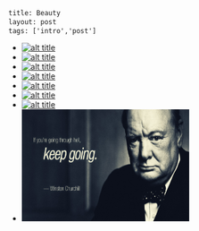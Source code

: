 ```
title: Beauty
layout: post
tags: ['intro','post']
```


<div class="row">
    <div class="span16">
        <ul class="media-grid">
              	  	<li class="span3">
                        <a class="thumbnail" rel="lightbox[group]" href="img/pics/1.jpg"  width="300" height="200"><img class="group1" src="img/pics/1.jpg" title="Image Title" alt="alt title" width="300" height="200"/></a>
                    </li> <!--end thumb -->
                    <li class="span3">
                        <a class="thumbnail" rel="lightbox[group]" href="img/pics/2.jpg"  width="300" height="200"><img class="group1" src="img/pics/2.jpg" title="Image Title" alt="alt title" width="300" height="200" /></a>
                    </li> <!--end thumb -->
                    <li class="span3">
                        <a class="thumbnail" rel="lightbox[group]" href="img/pics/3.jpg"  width="300" height="200"><img class="group1" src="img/pics/3.jpg" title="Image Title" alt="alt title" width="300" height="200"/></a>
                    </li> <!--end thumb -->
                    <li class="span3">
                        <a class="thumbnail" rel="lightbox[group]" href="img/pics/4.jpg"  width="300" height="200"><img class="group1" src="img/pics/4.jpg" title="Image Title" alt="alt title" width="300" height="200"/></a>
                    </li> <!--end thumb -->
                    <li class="span3">
                        <a class="thumbnail" rel="lightbox[group]" href="img/pics/5.jpg"  width="300" height="200"><img class="group1" src="img/pics/5.jpg" title="Image Title" alt="alt title" width="300" height="200"/></a>
                    </li> <!--end thumb -->
                    <li class="span3">
                        <a class="thumbnail" rel="lightbox[group]" href="img/pics/6.jpg"  width="300" height="200"><img class="group1" src="img/pics/6.jpg" title="Image Title" alt="alt title" width="300" height="200"/></a>
                    </li> <!--end thumb -->
                    <li class="span3">
                        <a class="thumbnail" rel="lightbox[group]" href="img/pics/7.jpg"  width="300" height="200"><img class="group1" src="img/pics/7.jpg" title="Image Title" alt="alt title" width="300" height="200"/></a>
                    </li> <!--end thumb -->
                    <li class="span3">
                        <a class="thumbnail" rel="lightbox[group]" href="img/pics/8.jpg"  width="300" height="200"><img class="group1" src="img/pics/8.jpg" title="Image Title" alt="alt title" width="300" height="200"/></a>
                    </li> <!--end thumb -->
            </ul><!--end thumbnails -->
</div>
</div>

